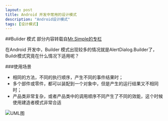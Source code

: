 ```yaml
---
layout: post
title: Android 开发中常用的设计模式
description: "Android设计模式"
tags: [设计模式]
---
```


##Bulider 模式
部分内容转载自[Mr.Simple的专栏]("http://blog.csdn.net/bboyfeiyu/article/details/24375481")

在Android 开发中，Builder 模式出现较多的情况就是AlertDialog.Builder了，Buildr模式究竟在什么情况下适用呢？

###使用场景


* 相同的方法，不同的执行顺序，产生不同的事件结果时；
* 多个部件或零件，都可以装配到一个对象中，但是产生的运行结果又不相同时；
* 产品类非常复杂，或者产品类中的调用顺序不同产生了不同的效能，这个时候使用建造者模式非常合适

![UML图](http://img2.imgtn.bdimg.com/it/u=3669888755,2800577221&fm=15&gp=0.jpg)




